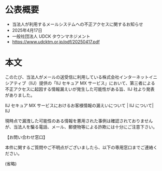 # 公表概要
- 当法人が利用するメールシステムへの不正アクセスに関するお知らせ 
- 2025年4月17日
- 一般社団法人 UDCK タウンマネジメント
- https://www.udcktm.or.jp/pdf/20250417.pdf

# 本文
このたび、当法人がメールの送受信に利用している株式会社インターネットイニシアティブ（IIJ）提供の「IIJ セキュア MX サービス」において、第三者による不正アクセスに起因する情報漏えいが発生した可能性がある旨、IIJ 社より発表がありました。

IIJ セキュア MX サービスにおけるお客様情報の漏えいについて | IIJ について| IIJ

現時点で漏洩した可能性のある情報を悪用された事例は確認されておりませんが、当法人を騙る電話、メール、郵便物等による詐欺には十分にご注意下さい。

【お問い合わせ窓口】

本件に関するご質問やご不明点がございましたら、以下の専用窓口までご連絡ください。

(省略)
